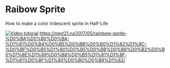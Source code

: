 # Raibow Sprite

How to make a color iridescent sprite in Half-Life

[![Video tutorial](http://img.youtube.com/vi/maYiBrBojwk/0.jpg)](http://www.youtube.com/watch?v=maYiBrBojwk)
https://next21.ru/2017/05/rainbow-sprite-%D0%BA%D0%B0%D0%BA-%D1%81%D0%B4%D0%B5%D0%BB%D0%B0%D1%82%D1%8C-%D0%BF%D0%B5%D1%80%D0%B5%D0%BB%D0%B8%D0%B2%D0%B0%D1%8E%D1%89%D0%B8%D0%B5%D1%81%D1%8F-%D1%81%D0%BF%D1%80%D0%B0%D0%B9%D1%82/